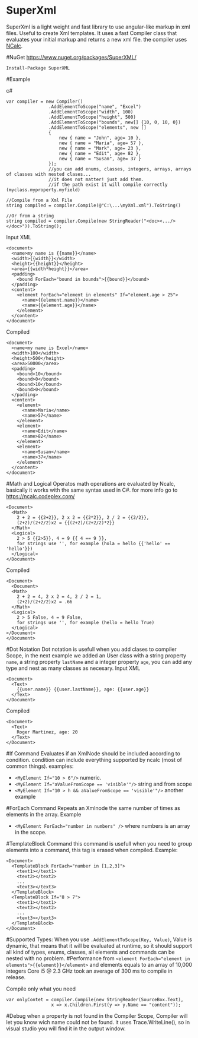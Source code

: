 # SuperXml

SuperXml is a light weight and fast library to use angular-like markup in xml files.
Useful to create Xml templates.
It uses a fast Compiler class that evaluates your initial markup and returns a new xml file.
the compiler uses [NCalc](https://www.nuget.org/packages/ncalc/).

#NuGet
https://www.nuget.org/packages/SuperXML/
```
Install-Package SuperXML 
```
#Example

c#
```
var compiler = new Compiler()
                .AddElementToScope("name", "Excel")
                .AddElementToScope("width", 100)
                .AddElementToScope("height", 500)
                .AddElementToScope("bounds", new[] {10, 0, 10, 0})
                .AddElementToScope("elements", new []
                {
                    new { name = "John", age= 10 },
                    new { name = "Maria", age= 57 },
                    new { name = "Mark", age= 23 },
                    new { name = "Edit", age= 82 },
                    new { name = "Susan", age= 37 }
                });
                //you can add enums, classes, integers, arrays, arrays of classes with nested clases...
                //it does not matter! just add them.
                //if the path exist it will compile correctly (myclass.myproperty.myfield)

//Compile from a Xml File
string compiled = compiler.Compile(@"C:\...\myXml.xml").ToString()

//Or from a string
string compiled = compiler.Compile(new StringReader("<doc><.../></doc>")).ToString();
```

Input XML
```
<document>
  <name>my name is {{name}}</name>
  <width>{{width}}</width>
  <height>{{height}}</height>
  <area>{{width*height}}</area>
  <padding>
    <bound ForEach="bound in bounds">{{bound}}</bound>
  </padding>
  <content>
    <element ForEach="element in elements" If="element.age > 25">
      <name>{{element.name}}</name>
      <name>{{element.age}}</name>
    </element>
  </content> 
</document>
```

Compiled
```
<document>
  <name>my name is Excel</name>
  <width>100</width>
  <height>500</height>
  <area>50000</area>
  <padding>
    <bound>10</bound>
    <bound>0</bound>
    <bound>10</bound>
    <bound>0</bound>
  </padding>
  <content>
    <element>
      <name>Maria</name>
      <name>57</name>
    </element>
    <element>
      <name>Edit</name>
      <name>82</name>
    </element>
    <element>
      <name>Susan</name>
      <name>37</name>
    </element>
  </content>
</document>
```
#Math and Logical Operatos
math operations are evaluated by Ncalc, basically it works with the same syntax used in C#. for more info go to https://ncalc.codeplex.com/
```
<Document>
  <Math>
    2 + 2 = {{2+2}}, 2 x 2 = {{2*2}}, 2 / 2 = {{2/2}},
    (2+2)/(2+2/2)x2 = {{(2+2)/(2+2/2)*2}}
  </Math>
  <Logical>
    2 > 5 {{2>5}}, 4 = 9 {{ 4 == 9 }},
    for strings use '', for example (hola = hello {{'hello' == 'hello'}})
  </Logical>
</Document>
```
Compiled
```
<Document>
  <Document>
  <Math>
    2 + 2 = 4, 2 x 2 = 4, 2 / 2 = 1,
    (2+2)/(2+2/2)x2 = .66
  </Math>
  <Logical>
    2 > 5 False, 4 = 9 False,
    for strings use '', for example (hello = hello True)
  </Logical>
</Document>
</Document>
```
#Dot Notation
Dot notation is usefull when you add clases to compiler Scope, in the next example we added an User class with a string property `name`, a string property `lastName` and a integer property `age`, you can add any type and nest as many classes as necesary.
Input XML
```
<Document>
  <Text>
    {{user.name}} {{user.lastName}}, age: {{user.age}}
  </Text>
</Document>
```
Compiled
```
<Document>
  <Text>
    Roger Martinez, age: 20
  </Text>
</Document>
```
#If Command
Evaluates if an XmlNode should be included according to condition. condition can include everything supported by ncalc (most of common things). examples:
* `<MyElement If="10 > 6"/>` numeric.
* `<MyElement If="aValueFromScope == 'visible'"/>` string and from scope
* `<MyElement If="10 > h && aValueFromScope == 'visible'"/>` another example

#ForEach Command
Repeats an Xmlnode the same number of times as elements in the array. Example
* `<MyElement ForEach="number in numbers" />` where numbers is an array in the scope.

#TemplateBlock Command
this command is usefull when you need to group elements into a command, this tag is erased when compiled. Example:
```
<Document>
  <TemplateBlock ForEach="number in [1,2,3]">
    <text1></text1>
    <text2></text2>
    ...
    <text3></text3>
  </TemplateBlock>
  <TemplateBlock If="8 > 7">
    <text1></text1>
    <text2></text2>
    ...
    <text3></text3>
  </TemplateBlock>
</Document>
```
#Supported Types:
When you use `.AddElementToScope(Key, Value)`, Value is dynamic, that means that it will be evaluated at runtime, so 
it should support all kind of types, enums, classes, all elements and commands can be nested with no problem.
#Performance
from `<element ForEach="element in elements">{{element}}</element>` and elements equals to an array of 10,000 integers Core i5 @ 2.3 GHz took an average of 300 ms to compile in release.

Compile only what you need
```
var onlyContet = compiler.Compile(new StringReader(SourceBox.Text), 
                 x => x.Children.First(y => y.Name == "content")); 
```


#Debug
when a property is not found in the Compiler Scope, Compiler will let you know wich name could not be found. it uses Trace.WriteLine(), so in visual studio you will find it in the output window.
